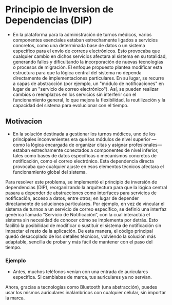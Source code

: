 # Principio de Inversion de Dependencias (DIP)

- En la plataforma para la administración de turnos médicos, varios componentes esenciales estaban estrechamente ligados a servicios concretos, como una determinada base de datos o un sistema específico para el envío de correos electrónicos. Esto provocaba que cualquier cambio en dichos servicios afectara al sistema en su totalidad, generando fallos y dificultando la incorporación de nuevas tecnologías o procesos de migración. El enfoque propuesto plantea modificar esta estructura para que la lógica central del sistema no dependa directamente de implementaciones particulares. En su lugar, se recurre a capas de abstracción (por ejemplo, un "módulo de notificaciones" en lugar de un "servicio de correo electrónico"). Así, se pueden realizar cambios o reemplazos en los servicios sin interferir con el funcionamiento general, lo que mejora la flexibilidad, la reutilización y la capacidad del sistema para evolucionar con el tiempo.


## Motivacion 

 - En la solución destinada a gestionar los turnos médicos, uno de los principales inconvenientes era que los módulos de nivel superior —como la lógica encargada de organizar citas y asignar profesionales— estaban estrechamente conectados a componentes de nivel inferior, tales como bases de datos específicas o mecanismos concretos de notificación, como el correo electrónico. Esta dependencia directa provocaba que cualquier ajuste en esos elementos técnicos afectara el funcionamiento global del sistema.

Para resolver este problema, se implementó el principio de inversión de dependencias (DIP), reorganizando la arquitectura para que la lógica central pasara a depender de abstracciones como interfaces para servicios de notificación, acceso a datos, entre otros; en lugar de depender directamente de soluciones particulares. Por ejemplo, en vez de vincular el sistema de turnos a un servicio de correo específico, se definió una interfaz genérica llamada “Servicio de Notificación”, con la cual interactúa el sistema sin necesidad de conocer cómo se implementa por detrás. Esto facilitó la posibilidad de modificar o sustituir el sistema de notificación sin impactar el resto de la aplicación. De esta manera, el código principal quedó desacoplado de los detalles técnicos, volviendo la solución más adaptable, sencilla de probar y más fácil de mantener con el paso del tiempo.

### Ejemplo 

- Antes, muchos teléfonos venían con una entrada de auriculares específica. Si cambiabas de marca, tus auriculares ya no servían.

 Ahora, gracias a tecnologías como Bluetooth (una abstracción), puedes usar los mismos auriculares inalámbricos con cualquier celular, sin importar la marca.
